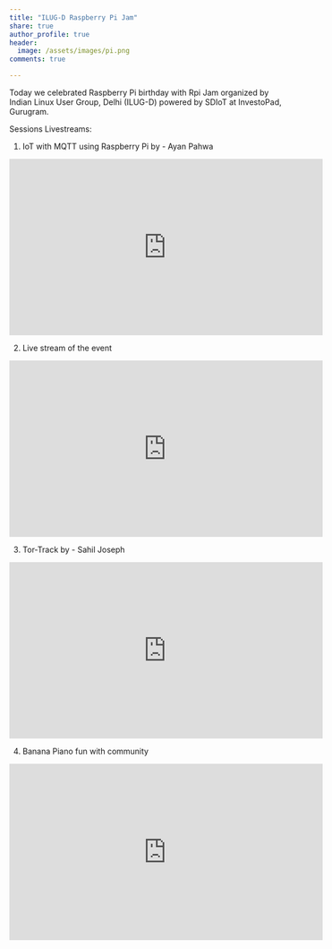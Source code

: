 ```yaml
---
title: "ILUG-D Raspberry Pi Jam"
share: true
author_profile: true
header:
  image: /assets/images/pi.png
comments: true  

---
```


Today we celebrated Raspberry Pi birthday with Rpi Jam organized by Indian Linux User Group, Delhi (ILUG-D) powered by SDIoT at InvestoPad, Gurugram.

Sessions Livestreams:

1. IoT with MQTT using Raspberry Pi by - Ayan Pahwa

<iframe width="560" height="315" src="https://www.youtube.com/embed/ArO7f_R6DqM" frameborder="0" allow="autoplay; encrypted-media" allowfullscreen></iframe>

2. Live stream of the event 

<iframe width="560" height="315" src="https://www.youtube.com/embed/YoFAfg8q0zQ" frameborder="0" allow="autoplay; encrypted-media" allowfullscreen></iframe>

3. Tor-Track by - Sahil Joseph

<iframe width="560" height="315" src="https://www.youtube.com/embed/GBkvAEpJO_0" frameborder="0" allow="autoplay; encrypted-media" allowfullscreen></iframe>

4. Banana Piano fun with community

<iframe width="560" height="315" src="https://www.youtube.com/embed/sLuQt_Wn6ho" frameborder="0" allow="autoplay; encrypted-media" allowfullscreen></iframe>